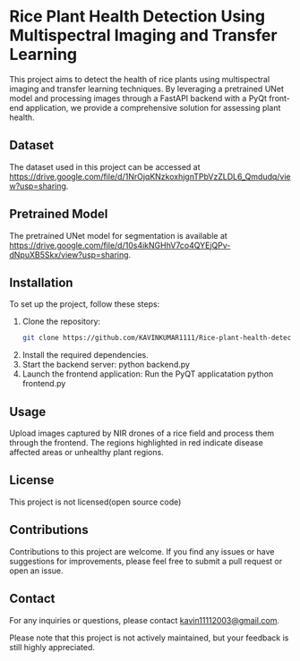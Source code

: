 # Rice Plant Health Detection Using Multispectral Imaging and Transfer Learning

This project aims to detect the health of rice plants using multispectral imaging and transfer learning techniques. By leveraging a pretrained UNet model and processing images through a FastAPI backend with a PyQt front-end application, we provide a comprehensive solution for assessing plant health.

## Dataset
The dataset used in this project can be accessed at https://drive.google.com/file/d/1NrOjqKNzkoxhjgnTPbVzZLDL6_Qmdudq/view?usp=sharing.

## Pretrained Model
The pretrained UNet model for segmentation is available at https://drive.google.com/file/d/10s4ikNGHhV7co4QYEjQPv-dNpuXB5Skx/view?usp=sharing.

## Installation
To set up the project, follow these steps:
1. Clone the repository:
   ```bash
   git clone https://github.com/KAVINKUMAR1111/Rice-plant-health-detection-using-multispectral-imaging-and-transfer-learning.git
2. Install the required dependencies.
3. Start the backend server: python backend.py
4. Launch the frontend application: Run the PyQT applicatation python frontend.py

## Usage
Upload images captured by NIR drones of a rice field and process them through the frontend. The regions highlighted in red indicate disease affected areas or unhealthy plant regions.

## License
This project is not licensed(open source code)

## Contributions
Contributions to this project are welcome. If you find any issues or have suggestions for improvements, please feel free to submit a pull request or open an issue.

## Contact
For any inquiries or questions, please contact kavin11112003@gmail.com.

Please note that this project is not actively maintained, but your feedback is still highly appreciated.
